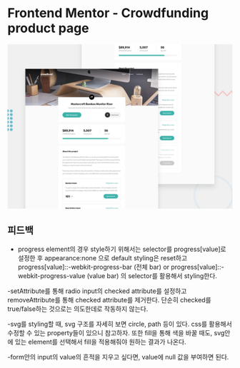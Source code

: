# Frontend Mentor - Crowdfunding product page

![Design preview for the Crowdfunding product page coding challenge](./design/desktop-preview.jpg)

## 피드백

- progress element의 경우
  style하기 위해서는 selector를 progress[value]로 설정한 후
  appearance:none 으로 default styling은 reset하고
  progress[value]::-webkit-progress-bar (전체 bar) or
  progress[value]::-webkit-progress-value (value bar)
  의 selector를 활용해서 styling한다.

-setAttribute를 통해 radio input의 checked attribute를 설정하고
removeAttribute를 통해 checked attribute를 제거한다.
단순히 checked를 true/false하는 것으로는 의도한데로 작동하지 않는다.

-svg를 styling할 때,
svg 구조를 자세히 보면 circle, path 등이 있다.
css를 활용해서 수정할 수 있는 property들이 있으니 참고하자.
또한 fill을 통해 색을 바꿀 때도, svg안에 있는 element를 선택해서 fill을
적용해줘야 원하는 결과가 나온다.

-form안의 input의 value의 흔적을 지우고 싶다면,
value에 null 값을 부여하면 된다.
